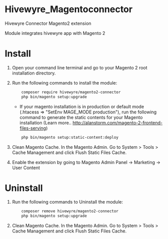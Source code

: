 Hivewyre_Magentoconnector
==========================

Hivewyre Connector Magento2 extension

Module integrates hivewyre app with Magento 2


Install
=======

1. Open your command line terminal and go to your Magento 2 root installation directory.

2. Run the following commands to install the module:

	```bash
   		composer require hivewyre/magento2-connector
   		php bin/magento setup:upgrade
    ```

    * If your magento installation is in production or default mode (.htacess => "SetEnv MAGE_MODE production"), run the following command to generate the static contents for your Magento installation (Learn more.. http://alanstorm.com/magento-2-frontend-files-serving)
    
    ```bash
   		php bin/magento setup:static-content:deploy
    ```



3. Clean Magento Cache. In the Magento Admin. Go to System > Tools > Cache Management and click Flush Static Files Cache.

4. Enable the extension by going to Magento Admin Panel -> Marketing -> User Content

Uninstall
=========

1. Run the following commands to Uninstall the module:

	```bash
   		composer remove hivewyre/magento2-connector
   		php bin/magento setup:upgrade
    ```
2. Clean Magento Cache. In the Magento Admin. Go to System > Tools > Cache Management and click Flush Static Files Cache.